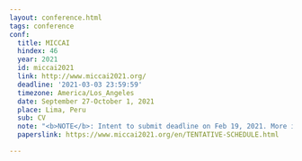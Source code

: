```yaml
---
layout: conference.html
tags: conference
conf:
  title: MICCAI
  hindex: 46
  year: 2021
  id: miccai2021
  link: http://www.miccai2021.org/
  deadline: '2021-03-03 23:59:59'
  timezone: America/Los_Angeles
  date: September 27-October 1, 2021
  place: Lima, Peru
  sub: CV
  note: "<b>NOTE</b>: Intent to submit deadline on Feb 19, 2021. More info <a href='https://www.miccai2021.org/'>here</a>."
  paperslink: https://www.miccai2021.org/en/TENTATIVE-SCHEDULE.html

---
```

